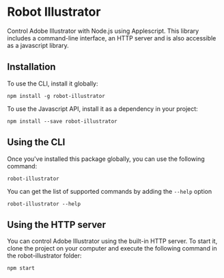 Robot Illustrator
============
Control Adobe Illustrator with Node.js using Applescript. This library includes a command-line interface, an HTTP server and is also accessible as a javascript library.

## Installation

To use the CLI, install it globally:

```shell
npm install -g robot-illustrator
```

To use the Javascript API, install it as a dependency in your project:
```shell
npm install --save robot-illustrator
```


## Using the CLI

Once you've installed this package globally, you can use the following command:

```shell
robot-illustrator
```

You can get the list of supported commands by adding the `--help` option

```shell
robot-illustrator --help
```

## Using the HTTP server

You can control Adobe Illustrator using the built-in HTTP server. To start it, clone the project on your computer and execute the following command in the robot-illustrator folder:

```shell
npm start
```
